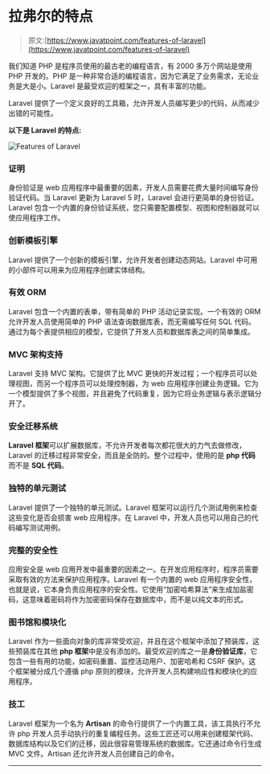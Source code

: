 # 拉弗尔的特点

> 原文:[https://www.javatpoint.com/features-of-laravel](https://www.javatpoint.com/features-of-laravel)

我们知道 PHP 是程序员使用的最古老的编程语言，有 2000 多万个网站是使用 PHP 开发的。PHP 是一种非常合适的编程语言，因为它满足了业务需求，无论业务是大是小。Laravel 是最受欢迎的框架之一，具有丰富的功能。

Laravel 提供了一个定义良好的工具箱，允许开发人员编写更少的代码，从而减少出错的可能性。

**以下是 Laravel 的特点:**

![Features of Laravel](../Images/81812bddab6b38871993f444675ffbdc.png)

### 证明

身份验证是 web 应用程序中最重要的因素，开发人员需要花费大量时间编写身份验证代码。当 Laravel 更新为 Laravel 5 时，Laravel 会进行更简单的身份验证。Laravel 包含一个内置的身份验证系统，您只需要配置模型、视图和控制器就可以使应用程序工作。

### 创新模板引擎

Laravel 提供了一个创新的模板引擎，允许开发者创建动态网站。Laravel 中可用的小部件可以用来为应用程序创建实体结构。

### 有效 ORM

Laravel 包含一个内置的表单，带有简单的 PHP 活动记录实现。一个有效的 ORM 允许开发人员使用简单的 PHP 语法查询数据库表，而无需编写任何 SQL 代码。通过为每个表提供相应的模型，它提供了开发人员和数据库表之间的简单集成。

### MVC 架构支持

Laravel 支持 MVC 架构。它提供了比 MVC 更快的开发过程；一个程序员可以处理视图，而另一个程序员可以处理控制器，为 web 应用程序创建业务逻辑。它为一个模型提供了多个视图，并且避免了代码重复，因为它将业务逻辑与表示逻辑分开了。

### 安全迁移系统

**Laravel 框架**可以扩展数据库，不允许开发者每次都花很大的力气去做修改，Laravel 的迁移过程非常安全，而且是全防的。整个过程中，使用的是 **php 代码**而不是 **SQL 代码**。

### 独特的单元测试

Laravel 提供了一个独特的单元测试。Laravel 框架可以运行几个测试用例来检查这些变化是否会损害 web 应用程序。在 Laravel 中，开发人员也可以用自己的代码编写测试用例。

### 完整的安全性

应用安全是 web 应用开发中最重要的因素之一。在开发应用程序时，程序员需要采取有效的方法来保护应用程序。Laravel 有一个内置的 web 应用程序安全性，也就是说，它本身负责应用程序的安全性。它使用“加密哈希算法”来生成加盐密码，这意味着密码将作为加密密码保存在数据库中，而不是以纯文本的形式。

### 图书馆和模块化

Laravel 作为一些面向对象的库非常受欢迎，并且在这个框架中添加了预装库，这些预装库在其他 **php 框架**中是没有添加的。最受欢迎的库之一是**身份验证库**，它包含一些有用的功能，如密码重置、监控活动用户、加密哈希和 CSRF 保护。这个框架被分成几个遵循 php 原则的模块，允许开发人员构建响应性和模块化的应用程序。

### 技工

Laravel 框架为一个名为 **Artisan** 的命令行提供了一个内置工具，该工具执行不允许 php 开发人员手动执行的重复编程任务。这些工匠还可以用来创建框架代码、数据库结构以及它们的迁移，因此很容易管理系统的数据库。它还通过命令行生成 MVC 文件。Artisan 还允许开发人员创建自己的命令。

* * *
